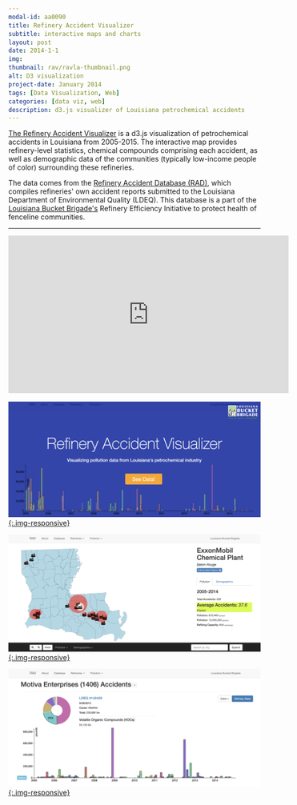 ```yaml
---
modal-id: aa0090
title: Refinery Accident Visualizer
subtitle: interactive maps and charts
layout: post
date: 2014-1-1
img:
thumbnail: rav/ravla-thumbnail.png
alt: D3 visualization
project-date: January 2014
tags: [Data Visualization, Web]
categories: [data viz, web]
description: d3.js visualizer of Louisiana petrochemical accidents
---
```



[The Refinery Accident Visualizer](http://rav.labucketbrigade.org/) is a d3.js visualization of petrochemical accidents in Louisiana from 2005-2015. The interactive map provides refinery-level statistics, chemical compounds comprising each accident, as well as demographic data of the communities (typically low-income people of color) surrounding these refineries.

The data comes from the [Refinery Accident Database (RAD)](http://www.louisianarefineryaccidentdatabase.org/), which compiles refineries' own accident reports submitted to the Louisiana Department of Environmental Quality (LDEQ). This database is a part of the [Louisiana Bucket Brigade's](http://labucketbrigade.org/) Refinery Efficiency Initiative to protect health of fenceline communities.

---

<div class="embed-responsive embed-responsive-16by9">
  <iframe width="560" height="315" src="https://www.youtube.com/embed/wYe7KcAEM38?si=5eZjntZ5ZkiRxE3L" frameborder="0" allow="autoplay; encrypted-media" allowfullscreen></iframe>
</div>

[![D3 pollution visualization](/img/portfolio/rav/home.png){:.img-responsive}](http://rav.labucketbrigade.org/)

[![D3 pollution visualization](/img/portfolio/rav/la.png){:.img-responsive}](http://rav.labucketbrigade.org/)

[![D3 pollution visualization](/img/portfolio/rav/refinery.png){:.img-responsive}](http://rav.labucketbrigade.org/)
